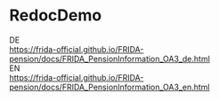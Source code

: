 # RedocDemo
DE </br>
https://frida-official.github.io/FRIDA-pension/docs/FRIDA_PensionInformation_OA3_de.html </br>
EN </br>
https://frida-official.github.io/FRIDA-pension/docs/FRIDA_PensionInformation_OA3_en.html </br>


